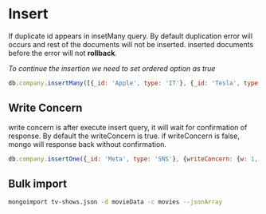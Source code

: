 # Insert

If duplicate id appears in insetMany query. By default duplication error will occurs and rest of the documents will not be inserted. inserted documents before the error will not __rollback__.

 *To continue the insertion we need to set ordered option as true*

```js
db.company.insertMany([{_id: 'Apple', type: 'IT'}, {_id: 'Tesla', type: 'Automobile'}, {_id: 'google', type: 'IT'} ], {ordered: false})
```

## Write Concern

write concern is after execute insert query, it will wait for confirmation of response. By default the writeConcern is true. if writeConcern is false, mongo will response back without confirmation.

```js
db.company.insertOne({_id: 'Meta', type: 'SNS'}, {writeConcern: {w: 1, j: true}})
```

## Bulk import

```sh
mongoimport tv-shows.json -d movieData -c movies --jsonArray
```
